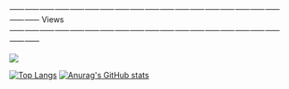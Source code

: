 ⸺⸺⸺⸺⸺⸺⸺⸺⸺⸺⸺⸺⸺⸺⸺⸺⸺⸺⸺⸺  Views  ⸺⸺⸺⸺⸺⸺⸺⸺⸺⸺⸺⸺⸺⸺⸺⸺⸺⸺⸺⸺

![](https://komarev.com/ghpvc/?username=Kuucheen)

[![Top Langs](https://github-readme-stats.vercel.app/api/top-langs/?username=Kuucheen&layout=compact&theme=github_dark)](https://github.com/anuraghazra/github-readme-stats)
[![Anurag's GitHub stats](https://github-readme-stats.vercel.app/api?username=Kuucheen&theme=github_dark)](https://github.com/anuraghazra/github-readme-stats)
